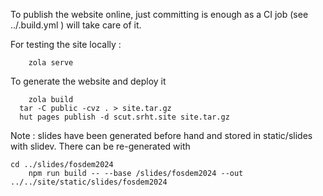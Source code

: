 To publish the website online, just committing is enough as a CI job (see ../.build.yml ) will take care of it.

For testing the site locally :

		zola serve

To generate the website and deploy it 

		zola build
	  tar -C public -cvz . > site.tar.gz
	  hut pages publish -d scut.srht.site site.tar.gz

Note : slides have been generated before hand and stored in static/slides with slidev. There can be re-generated with 

    cd ../slides/fosdem2024
		npm run build -- --base /slides/fosdem2024 --out ../../site/static/slides/fosdem2024
